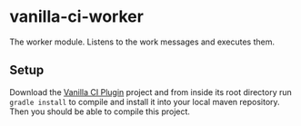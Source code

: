 vanilla-ci-worker
=================

The worker module. Listens to the work messages and executes them.

Setup
-----

Download the [Vanilla CI Plugin](https://github.com/vanilla-ci/vanilla-ci-plugins) project and from inside its root directory run `gradle install` to compile and install it into your local maven repository. Then you should be able to compile this project.
